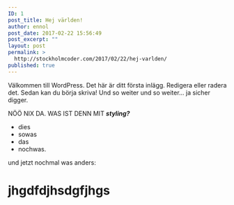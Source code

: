 ```yaml
---
ID: 1
post_title: Hej världen!
author: ennol
post_date: 2017-02-22 15:56:49
post_excerpt: ""
layout: post
permalink: >
  http://stockholmcoder.com/2017/02/22/hej-varlden/
published: true
---
```

Välkommen till WordPress. Det här är ditt första inlägg. Redigera eller radera det. Sedan kan du börja skriva! Und so weiter und so weiter...
ja sicher digger.

NÖÖ NIX DA. WAS IST DENN MIT <em><strong>styling?</strong></em>
<ul>
 	<li>dies</li>
 	<li>sowas</li>
 	<li>das</li>
 	<li>nochwas.</li>
</ul>
und jetzt nochmal was anders:
<h1>jhgdfdjhsdgfjhgs</h1>
